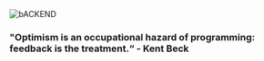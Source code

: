 
<img src="https://www.simplilearn.com/ice9/free_resources_article_thumb/How_to_Become_a_Back_End_Developer.jpg" alt="bACKEND"/>

### "Optimism is an occupational hazard of programming: feedback is the treatment.“ - Kent Beck
